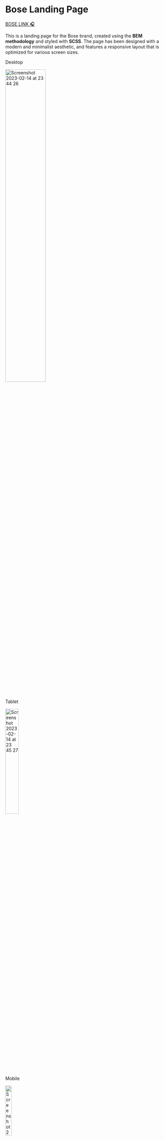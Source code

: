 
<h1>Bose Landing Page</h1>

[BOSE LINK 🎧](https://Bogdan-Mykhailov.github.io/bose_landing/)

<p>This is a landing page for the Bose brand, created using the <strong>BEM methodology</strong> and styled with <strong>SCSS</strong>. The page has been designed with a modern and minimalist aesthetic, and features a responsive layout that is optimized for various screen sizes.</p>

<p>Desktop</p>
<img width="50%" alt="Screenshot 2023-02-14 at 23 44 26" src="https://user-images.githubusercontent.com/91826635/218870370-f01c15d8-efb5-4985-babc-583f15f4b024.png"> <p>Tablet</p><img width="29%" alt="Screenshot 2023-02-14 at 23 45 27" src="https://user-images.githubusercontent.com/91826635/218871039-b5e2dad2-c790-423a-8584-07df1ceb66b9.png"> <p>Mobile</p><img width="20%" alt="Screenshot 2023-02-14 at 23 56 00" src="https://user-images.githubusercontent.com/91826635/218872217-cb75812f-41a6-416e-b691-457f13662e20.png">

<h2>Structure</h2>

<p>The landing page is structured using the BEM methodology, which stands for Block, Element, Modifier. This methodology is a way of organizing CSS code that makes it easier to read, understand, and maintain.</p>

<p>The landing page consists of several different blocks, including the header, navigation section, recommended section, categories section, how to buy section, contacts and footer. Each block is made up of one or more elements, which are styled using BEM classes. For example, the recommended section contains a title element, which is styled with the class 

```  
recommended__title
  ```
</p>
<p>In addition to the BEM methodology and SCSS, the landing page also utilizes the AOS (Animate On Scroll) JavaScript library to add some animation effects. AOS is a lightweight library that allows you to animate elements as they come into view, adding some interactivity to the page without being too distracting.</p>

![2023-02-15 00 33 37](https://user-images.githubusercontent.com/91826635/218878712-39777b81-4102-4ccb-b958-030e39cc78b8.gif)

<p>The landing page also includes some custom JavaScript code to add some additional functionality.</p>
<p>To ensure consistent code formatting, the landing page also utilizes Stylelint, a CSS linter that checks your code for syntax errors and style violations.</p>

<h2>Conclusion</h2>

<p>Overall, this landing page for Bose is a clean and modern design that showcases the brand's products in an attractive and engaging way. Using the BEM methodology and SCSS made it easier to organize and maintain the code, while the AOS library and custom JavaScript code added some interactivity and animation effects to the page. Gulp and Stylelint were also used to streamline the development process and ensure consistent code formatting.</p>

